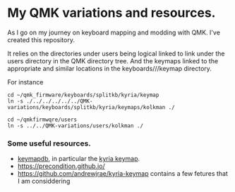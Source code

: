 # My QMK variations and resources.

As I go on my journey on keyboard mapping and modding with QMK. I've created this repository.

It relies on the directories under users being logical linked to link under the users directory  in the QMK directory tree.
And the keymaps linked to the appropriate and similar locations in the keyboards/<brand>/<type>/keymap directory. 

For instance
```
cd ~/qmk_firmware/keyboards/splitkb/kyria/keymap
ln -s ./../../../../../QMK-variations/keyboards/splitkb/kyria/keymaps/kolkman ./

cd ~/qmkfirmwqre/users
ln -s ../../QMK-variations/users/kolkman ./
```

 ### Some useful resources.
 - [keymapdb](https.keymapdb.com), in particular the [kyria keymap](https://keymapdb.com/keymaps/default-kyria/).
 - https://precondition.github.io/
 - https://github.com/andrewjrae/kyria-keymap contains a few fetures that I am considdering
